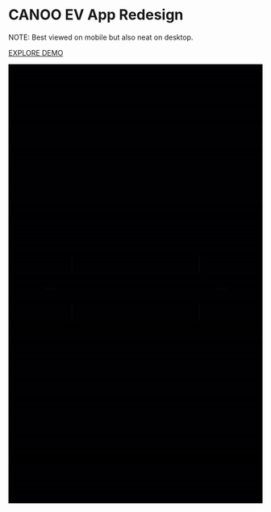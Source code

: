 # CANOO EV App Redesign

NOTE: Best viewed on mobile but also neat on desktop.


[EXPLORE DEMO](https://matthewmarquise.com/canooclone.html)

![Canoo App Remake](https://github.com/MattMarquise/CANOO-ev-app-redesign/blob/main/canooappremake.gif)

